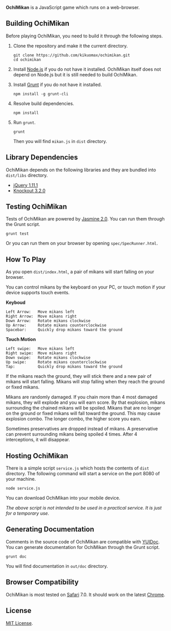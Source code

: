 **OchiMikan** is a JavaScript game which runs on a web-browser.

Building OchiMikan
------------------

Before playing OchiMikan, you need to build it through the following steps.

 1. Clone the repository and make it the current directory.

		git clone https://github.com/kikuomax/ochimikan.git
		cd ochimikan

 2. Install [Node.js](http://nodejs.org) if you do not have it installed. OchiMikan itself does not depend on Node.js but it is still needed to build OchiMikan.

 3. Install [Grunt](http://gruntjs.com) if you do not have it installed.

		npm install -g grunt-cli

 4. Resolve build dependencies.

		npm install

 5. Run `grunt`.

		grunt

	Then you will find `mikan.js` in `dist` directory.

Library Dependencies
--------------------

OchiMikan depends on the following libraries and they are bundled into `dist/libs` directory.

 - [jQuery 1.11.1](http://jquery.com)
 - [Knockout 3.2.0](http://knockoutjs.com)

Testing OchiMikan
-----------------

Tests of OchiMikan are powered by [Jasmine 2.0](http://jasmine.github.io/2.0/introduction.html). You can run them through the Grunt script.

	grunt test

Or you can run them on your browser by opening `spec/SpecRunner.html`.

How To Play
-----------

As you open `dist/index.html`, a pair of mikans will start falling on your browser.

You can control mikans by the keyboard on your PC, or touch motion if your device supports touch events.

**Keyboud**

	Left Arrow:   Move mikans left
	Right Arrow:  Move mikans right
	Down Arrow:   Rotate mikans clockwise
	Up Arrow:     Rotate mikans counterclockwise
	Spacebar:     Quickly drop mikans toward the ground

**Touch Motion**

	Left swipe:   Move mikans left
	Right swipe:  Move mikans right
	Down swipe:   Rotate mikans clockwise
	Up swipe:     Rotate mikans counterclockwise
	Tap:          Quickly drop mikans toward the ground

If the mikans reach the ground, they will stick there and a new pair of mikans will start falling. Mikans will stop falling when they reach the ground or fixed mikans.

Mikans are randomly damaged. If you chain more than 4 most damaged mikans, they will explode and you will earn score. By that explosion, mikans surrounding the chained mikans will be spoiled. Mikans that are no longer on the ground or fixed mikans will fall toward the ground. This may cause explosion combo. The longer combo, the higher score you earn.

Sometimes preservatives are dropped instead of mikans. A preservative can prevent surrounding mikans being spoiled 4 times. After 4 interceptions, it will disappear.

Hosting OchiMikan
-----------------

There is a simple script `service.js` which hosts the contents of `dist` directory. The following command will start a service on the port 8080 of your machine.

	node service.js

You can download OchiMikan into your mobile device.

*The above script is not intended to be used in a practical service. It is just for a temporary use.*

Generating Documentation
------------------------

Comments in the source code of OchiMikan are compatible with [YUIDoc](http://yui.github.io/yuidoc/). You can generate documentation for OchiMikan through the Grunt script.

	grunt doc

You will find documentation in `out/doc` directory.

Browser Compatibility
---------------------

OchiMikan is most tested on [Safari](https://www.apple.com/safari/) 7.0. It should work on the latest [Chrome](https://www.google.com/chrome/).

License
-------

[MIT License](http://opensource.org/licenses/MIT).
